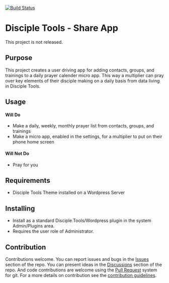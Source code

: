 [![Build Status](https://travis-ci.com/DiscipleTools/disciple-tools-share-app.svg?branch=master)](https://travis-ci.com/DiscipleTools/disciple-tools-share-app)

# Disciple Tools - Share App

This project is not released.

## Purpose

This project creates a user driving app for adding contacts, groups, and trainings to a daily prayer calender
micro app. This way a multiplier can pray over key elements of their disciple making on a daily basis
from data living in Disciple Tools.

## Usage

#### Will Do

- Make a daily, weekly, monthly prayer list from contacts, groups, and trainings
- Make a micro app, enabled in the settings, for a multiplier to put on their phone home screen

#### Will Not Do

- Pray for you

## Requirements

- Disciple Tools Theme installed on a Wordpress Server

## Installing

- Install as a standard Disciple.Tools/Wordpress plugin in the system Admin/Plugins area.
- Requires the user role of Administrator.

## Contribution

Contributions welcome. You can report issues and bugs in the
[Issues](https://github.com/DiscipleTools/disciple-tools-share-app/issues) section of the repo. You can present ideas
in the [Discussions](https://github.com/DiscipleTools/disciple-tools-share-app/discussions) section of the repo. And
code contributions are welcome using the [Pull Request](https://github.com/DiscipleTools/disciple-tools-share-app/pulls)
system for git. For a more details on contribution see the
[contribution guidelines](https://github.com/DiscipleTools/disciple-tools-share-app/blob/master/CONTRIBUTING.md).
